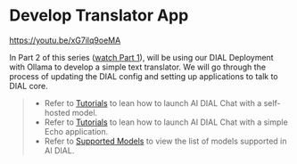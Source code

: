 # Develop Translator App

https://youtu.be/xG7ilq9oeMA

In Part 2 of this series ([watch Part 1](/docs/video%20demos/3.Developers/Deployment/4.deploy-ollama.md)), will be using our DIAL Deployment with Ollama to develop a simple text translator. We will go through the process of updating the DIAL config and setting up applications to talk to DIAL core.

> * Refer to [Tutorials](/docs/tutorials/1.developers/0.local-run/3.quick-start-with-self-hosted-model.md) to lean how to launch AI DIAL Chat with a self-hosted model.
> * Refer to [Tutorials](/docs/tutorials/1.developers/0.local-run\0.quick-start-with-application.md) to lean how to launch AI DIAL Chat with a simple Echo application.
> * Refer to [Supported Models](/docs/platform/2.supported-models.md) to view the list of models supported in AI DIAL.